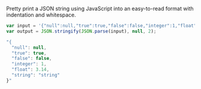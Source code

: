 Pretty print a JSON string using JavaScript into an easy-to-read format with indentation and whitespace.
```javascript
var input = '{"null":null,"true":true,"false":false,"integer":1,"float":3.14,"string":"string"}';
var output = JSON.stringify(JSON.parse(input), null, 2);
```
```javascript
"{
  "null": null,
  "true": true,
  "false": false,
  "integer": 1,
  "float": 3.14,
  "string": "string"
}"
```